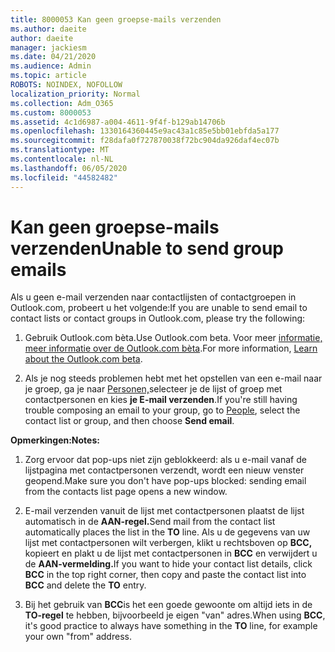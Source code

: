 ```yaml
---
title: 8000053 Kan geen groepse-mails verzenden
ms.author: daeite
author: daeite
manager: jackiesm
ms.date: 04/21/2020
ms.audience: Admin
ms.topic: article
ROBOTS: NOINDEX, NOFOLLOW
localization_priority: Normal
ms.collection: Adm_O365
ms.custom: 8000053
ms.assetid: 4c1d6987-a004-4611-9f4f-b129ab14706b
ms.openlocfilehash: 1330164360445e9ac43a1c85e5bb01ebfda5a177
ms.sourcegitcommit: f28dafa0f727870038f72bc904da926daf4ec07b
ms.translationtype: MT
ms.contentlocale: nl-NL
ms.lasthandoff: 06/05/2020
ms.locfileid: "44582482"
---
```

# <a name="unable-to-send-group-emails"></a><span data-ttu-id="05da6-102">Kan geen groepse-mails verzenden</span><span class="sxs-lookup"><span data-stu-id="05da6-102">Unable to send group emails</span></span>

<span data-ttu-id="05da6-103">Als u geen e-mail verzenden naar contactlijsten of contactgroepen in Outlook.com, probeert u het volgende:</span><span class="sxs-lookup"><span data-stu-id="05da6-103">If you are unable to send email to contact lists or contact groups in Outlook.com, please try the following:</span></span>
  
1. <span data-ttu-id="05da6-104">Gebruik Outlook.com bèta.</span><span class="sxs-lookup"><span data-stu-id="05da6-104">Use Outlook.com beta.</span></span> <span data-ttu-id="05da6-105">Voor meer [informatie, meer informatie over de Outlook.com bèta](https://support.office.com/article/e2261c7f-d413-4084-8f22-21282f42d8cf).</span><span class="sxs-lookup"><span data-stu-id="05da6-105">For more information, [Learn about the Outlook.com beta](https://support.office.com/article/e2261c7f-d413-4084-8f22-21282f42d8cf).</span></span>
    
2. <span data-ttu-id="05da6-106">Als je nog steeds problemen hebt met het opstellen van een e-mail naar je groep, ga je naar [Personen,](https://outlook.live.com/people/)selecteer je de lijst of groep met contactpersonen en kies **je E-mail verzenden**.</span><span class="sxs-lookup"><span data-stu-id="05da6-106">If you're still having trouble composing an email to your group, go to [People](https://outlook.live.com/people/), select the contact list or group, and then choose **Send email**.</span></span>
    
 <span data-ttu-id="05da6-107">**Opmerkingen:**</span><span class="sxs-lookup"><span data-stu-id="05da6-107">**Notes:**</span></span>
  
1. <span data-ttu-id="05da6-108">Zorg ervoor dat pop-ups niet zijn geblokkeerd: als u e-mail vanaf de lijstpagina met contactpersonen verzendt, wordt een nieuw venster geopend.</span><span class="sxs-lookup"><span data-stu-id="05da6-108">Make sure you don't have pop-ups blocked: sending email from the contacts list page opens a new window.</span></span>
    
2. <span data-ttu-id="05da6-109">E-mail verzenden vanuit de lijst met contactpersonen plaatst de lijst automatisch in de **AAN-regel.**</span><span class="sxs-lookup"><span data-stu-id="05da6-109">Send mail from the contact list automatically places the list in the **TO** line.</span></span> <span data-ttu-id="05da6-110">Als u de gegevens van uw lijst met contactpersonen wilt verbergen, klikt u rechtsboven op **BCC,** kopieert en plakt u de lijst met contactpersonen in **BCC** en verwijdert u de **AAN-vermelding.**</span><span class="sxs-lookup"><span data-stu-id="05da6-110">If you want to hide your contact list details, click **BCC** in the top right corner, then copy and paste the contact list into **BCC** and delete the **TO** entry.</span></span> 
    
3. <span data-ttu-id="05da6-111">Bij het gebruik van **BCC**is het een goede gewoonte om altijd iets in de **TO-regel** te hebben, bijvoorbeeld je eigen "van" adres.</span><span class="sxs-lookup"><span data-stu-id="05da6-111">When using **BCC**, it's good practice to always have something in the **TO** line, for example your own "from" address.</span></span> 
    

